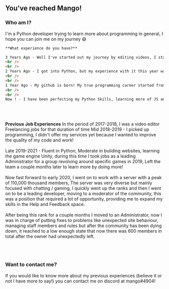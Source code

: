 ## You've reached Mango!

### Who am I?

I'm a Python developer trying to learn more about programming in general, I hope you can join me on my journey 😄

```markdown
**What experience do you have?**

3 Years Ago - Well I've started out my journey by editing videos, I started with Adobe Premiere Pro, after a year I became a Freelancer for editing
<br />
<br />
2 Years Ago - I got into Python, but my experience with it this year wasn't broad, I was learning about programming in general rather then a specific language
<br />
<br />
1 Year Ago - My github is born! My true programming career started from here, I was learning Python, expanding to JS, Ruby and much more!
<br />
<br />
Now ! - I have been perfecting my Python Skills, learning more of JS and started offering my services! I am now currently a bug hunter for a community consisting of well over 60,000 people.

```
<br />
<br />

**Previous Job Experiences**
In the period of 2017-2018, I was a video editor Freelancing jobs for that duration of time
Mid 2018-2019 - I picked up programming, I didn't offer my services yet because I wanted to improve the quality of my code and work!
<br />
<br />
Late 2019-2021 - Fluent in Python, Moderate in building websites, learning the game engine Unity, during this time I took jobs as a leading Administrator for a group revolving around specific games in 2019, Left the team a couple months later to learn more by doing more!
<br />
<br />
Now fast forward to early 2020, I went on to work with a server with a peak of 110,000 thousand members, The server was very diverse but mainly focused with chatting / gaming, I quickly went up the ranks and then I went on to be a leading developer, moving to a moderator of the community, this was a position that required a lot of opportunity, providing me to expand my skills in the Help and Feedback space.
<br />
<br />
After being this rank for a couple months I moved to an Administrator, now I was in charge of putting fixes to problems like unexpected site behaviour, managing staff members and rules but after the community has been dying down, it reached to a low enough state that now there was 600 members in total after the owner had unexpectedly left.

<br />
<br />

### Want to contact me?
If you would like to know more about my previous experiences (believe it or not I have more to say!) you can contact me on discord at mango#4904!
